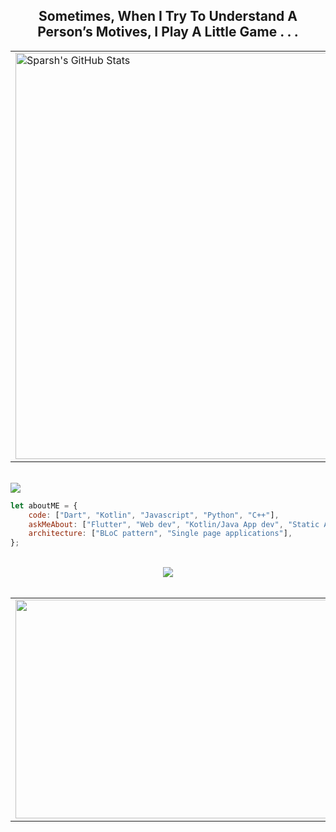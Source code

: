   <h2 align="center">Sometimes, When I Try To Understand A Person’s Motives, I Play A Little Game . . .</h2>
  <div align="center">
  <table>
  <tr><td><img width="650" src="https://github-readme-stats.vercel.app/api?username=Sparsh1212&show_icons=true&line_height=27&count_private=true&title_color=ffffff&text_color=c9cacc&icon_color=2bbc8a&bg_color=1d1f21" alt="Sparsh's GitHub Stats" /></td>
  <td><img width="350" height="250" src="https://camo.githubusercontent.com/63371d36886ee658f5a97401f393e1ab1684b2fd3de674b8f5efc7d410b2a3d0/68747470733a2f2f6d656469612e67697068792e636f6d2f6d656469612f57556c706c634d704f43456d5447427442572f67697068792e676966"/>  
  </table>
    <br />
  </div>

<img src="https://activity-graph.herokuapp.com/graph?username=Sparsh1212&theme=react-dark" />

<br />
  
```javascript
let aboutME = {
    code: ["Dart", "Kotlin", "Javascript", "Python", "C++"],
    askMeAbout: ["Flutter", "Web dev", "Kotlin/Java App dev", "Static Analysis", "Scripting", "Music"],
    architecture: ["BLoC pattern", "Single page applications"],
};
```
  
  <br />
<div align="center"><img src="https://github-profile-trophy.vercel.app/?username=Sparsh1212&theme=nord&row=1&margin-w=25" /></div>
  <br />
 <table>
   <td><img width="500" height="350" src="https://github-readme-stats.vercel.app/api/top-langs/?username=Sparsh1212&langs_count=5" /></td>
<td><img width="500" height="300" src="http://github-readme-streak-stats.herokuapp.com?user=Sparsh1212&theme=vue-dark&hide_border=true" /></td>
 </table>

